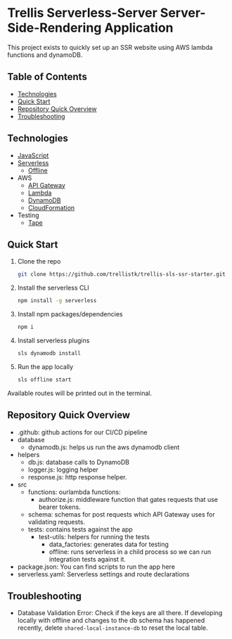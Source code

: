 # Trellis Serverless-Server Server-Side-Rendering Application <!-- omit in toc -->

This project exists to quickly set up an SSR website using AWS lambda functions and dynamoDB.

## Table of Contents <!-- omit in toc -->

- [Technologies](#technologies)
- [Quick Start](#quick-start)
- [Repository Quick Overview](#repository-quick-overview)
- [Troubleshooting](#troubleshooting)

## Technologies

- [JavaScript](https://developer.mozilla.org/en-US/docs/Web/JavaScript)
- [Serverless](https://www.serverless.com/framework/docs/getting-started/)
  - [Offline](https://www.npmjs.com/package/serverless-offline)
- AWS
  - [API Gateway](https://docs.aws.amazon.com/apigateway/latest/developerguide/welcome.html)
  - [Lambda](https://aws.amazon.com/lambda/)
  - [DynamoDB](https://docs.aws.amazon.com/amazondynamodb/latest/developerguide/Introduction.html)
  - [CloudFormation](https://aws.amazon.com/cloudformation/)
- Testing
  - [Tape](https://github.com/substack/tape)

## Quick Start

1. Clone the repo
   
   ```bash
   git clone https://github.com/trellistk/trellis-sls-ssr-starter.git
   ```

2. Install the serverless CLI

   ```bash
   npm install -g serverless
   ```

3. Install npm packages/dependencies

   ```bash
   npm i
   ```

4. Install serverless plugins

   ```bash
   sls dynamodb install
   ```

5. Run the app locally

   ```bash
   sls offline start
   ```

Available routes will be printed out in the terminal.

## Repository Quick Overview
- .github: github actions for our CI/CD pipeline
- database
  - dynamodb.js: helps us run the aws dynamodb client
- helpers
  - db.js: database calls to DynamoDB
  - logger.js: logging helper
  - response.js: http response helper.
- src
  - functions: ourlambda functions:
    - authorize.js: middleware function that gates requests that use bearer tokens.
  - schema: schemas for post requests which API Gateway uses for validating requests.
  - tests: contains tests against the app
    - test-utils: helpers for running the tests
      - data_factories: generates data for testing
      - offline: runs serverless in a child process so we can run integration tests against it.
- package.json: You can find scripts to run the app here
- serverless.yaml: Serverless settings and route declarations

## Troubleshooting

- Database Validation Error: Check if the keys are all there. If developing locally with offline and changes to the db schema has happened recently, delete ``shared-local-instance-db`` to reset the local table.
